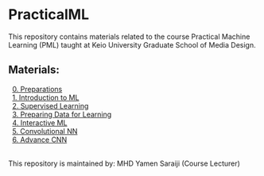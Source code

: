 # PracticalML

This repository contains materials related to the course Practical Machine Learning (PML) taught at Keio University Graduate School of Media Design.

## Materials:

&nbsp;&nbsp;[0. Preparations](https://github.com/mrayy/PracticalML/blob/master/0.%20Preparations/0.%20Preparations.ipynb)
<br>&nbsp;&nbsp;[1. Introduction to ML](https://github.com/mrayy/PracticalML/blob/master/1.%20Introduction%20to%20ML/Session%201.ipynb)
<br>&nbsp;&nbsp;[2. Supervised Learning](https://github.com/mrayy/PracticalML/blob/master/2.%20ML%20Algorithms/Session%202.ipynb)
<br>&nbsp;&nbsp;[3. Preparing Data for Learning](https://github.com/mrayy/PracticalML/blob/master/3.%20Data%20Preparation/Session%203.ipynb)
<br>&nbsp;&nbsp;[4. Interactive ML](https://github.com/mrayy/PracticalML/blob/master/4.%20Interactive%20ML/Session%204.ipynb)
<br>&nbsp;&nbsp;[5. Convolutional NN](https://github.com/mrayy/PracticalML/blob/master/5.%20CNN/Session%205.ipynb) 
<br>&nbsp;&nbsp;[6. Advance CNN](https://github.com/mrayy/PracticalML/blob/master/6.%20Advance%20CNN/Session%206.ipynb) 


<br>This repository is maintained by: MHD Yamen Saraiji (Course Lecturer)
